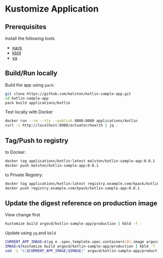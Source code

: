 # Kustomize Application

## Prerequisites

Install the following tools

- [pack](https://github.com/buildpacks/pack)
- [kbld](https://carvel.dev/kbld/)
- [yq](https://github.com/mikefarah/yq)

## Build/Run locally

Build the app using `pack`:

```sh
git clone https://github.com/malston/kotlin-sample-app.git
cd kotlin-sample-app
pack build applications/kotlin
```

Test locally with Docker

```sh
docker run --rm --tty --publish 8080:8080 applications/kotlin
curl -s http://localhost:8080/actuator/health | jq .
```

## Tag/Push to registry

to Docker:

```sh
docker tag applications/kotlin:latest malston/kotlin-sample-app:0.0.1
docker push malston/kotlin-sample-app:0.0.1
```

to Private Registry:

```sh
docker tag applications/kotlin:latest registry.example.com/kpack/kotlin-sample-app:0.0.1
docker push registry.example.com/kpack/kotlin-sample-app:0.0.1
```

## Update the digest reference on production image

View change first

```sh
kustomize build argocd/kotlin-sample-app/production | kbld -f -
```

Update using `yq` and `kbld`

```sh
CURRENT_APP_IMAGE=$(yq e .spec.template.spec.containers[0].image argocd/kotlin-sample-app/production/deployment.yaml)
IMAGE=$(kustomize build argocd/kotlin-sample-app/production | kbld -f - | grep -e 'image:' | awk '{print $NF}')
sed -i "s|$CURRENT_APP_IMAGE|$IMAGE|" argocd/kotlin-sample-app/production/deployment.yaml
```
